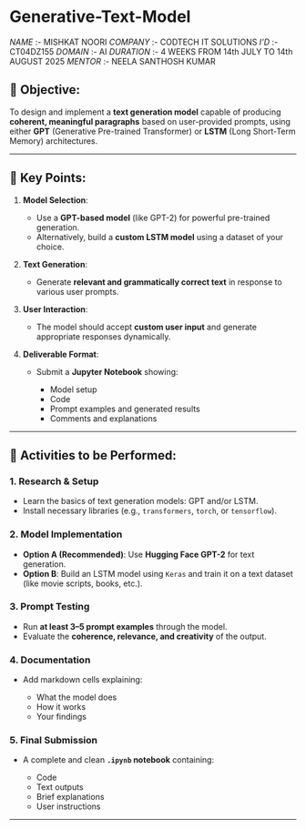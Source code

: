 # Generative-Text-Model

*NAME* :- MISHKAT NOORI
*COMPANY* :- CODTECH IT SOLUTIONS
*I'D* :- CT04DZ155
*DOMAIN* :- AI
*DURATION* :- 4 WEEKS FROM 14th JULY TO 14th AUGUST 2025
*MENTOR* :- NEELA SANTHOSH KUMAR


## 🎯 **Objective:**

To design and implement a **text generation model** capable of producing **coherent, meaningful paragraphs** based on user-provided prompts, using either **GPT** (Generative Pre-trained Transformer) or **LSTM** (Long Short-Term Memory) architectures.

---

## 🔑 **Key Points:**

1. **Model Selection**:

   * Use a **GPT-based model** (like GPT-2) for powerful pre-trained generation.
   * Alternatively, build a **custom LSTM model** using a dataset of your choice.

2. **Text Generation**:

   * Generate **relevant and grammatically correct text** in response to various user prompts.

3. **User Interaction**:

   * The model should accept **custom user input** and generate appropriate responses dynamically.

4. **Deliverable Format**:

   * Submit a **Jupyter Notebook** showing:

     * Model setup
     * Code
     * Prompt examples and generated results
     * Comments and explanations

---

## 📝 **Activities to be Performed:**

### 1. **Research & Setup**

* Learn the basics of text generation models: GPT and/or LSTM.
* Install necessary libraries (e.g., `transformers`, `torch`, or `tensorflow`).

### 2. **Model Implementation**

* **Option A (Recommended)**: Use **Hugging Face GPT-2** for text generation.
* **Option B**: Build an LSTM model using `Keras` and train it on a text dataset (like movie scripts, books, etc.).

### 3. **Prompt Testing**

* Run **at least 3–5 prompt examples** through the model.
* Evaluate the **coherence, relevance, and creativity** of the output.

### 4. **Documentation**

* Add markdown cells explaining:

  * What the model does
  * How it works
  * Your findings

### 5. **Final Submission**

* A complete and clean **`.ipynb` notebook** containing:

  * Code
  * Text outputs
  * Brief explanations
  * User instructions

---

